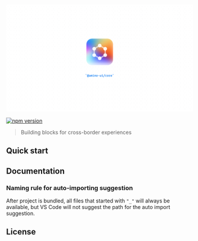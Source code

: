 ![amino logo](./public/logo.png)

[![npm version](https://badge.fury.io/js/@amino-ui%2Fcore.svg)](https://www.npmjs.com/package/@amino-ui/core)

> Building blocks for cross-border experiences

## Quick start

## Documentation

### Naming rule for auto-importing suggestion

After project is bundled, all files that started with `"_"` will always be available, but VS Code will not suggest the path for the auto import suggestion.

## License
